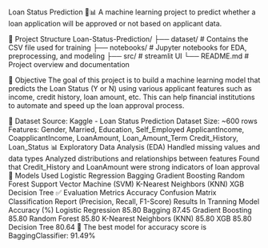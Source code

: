 Loan Status Prediction 🏦📊
A machine learning project to predict whether a loan application will be approved or not based on applicant data.

📁 Project Structure
Loan-Status-Prediction/ ├── dataset/ # Contains the CSV file used for training
├── notebooks/ # Jupyter notebooks for EDA, preprocessing, and modeling
├── src/ # streamlit UI └── README.md # Project overview and documentation

📌 Objective
The goal of this project is to build a machine learning model that predicts the Loan Status (Y or N) using various applicant features such as income, credit history, loan amount, etc.
This can help financial institutions to automate and speed up the loan approval process.

📂 Dataset
Source: Kaggle - Loan Status Prediction Dataset
Size: ~600 rows
Features:
Gender, Married, Education, Self_Employed
ApplicantIncome, CoapplicantIncome, LoanAmount, Loan_Amount_Term
Credit_History, Loan_Status
📊 Exploratory Data Analysis (EDA)
Handled missing values and data types
Analyzed distributions and relationships between features
Found that Credit_History and LoanAmount were strong indicators of loan approval
🧠 Models Used
Logistic Regression
Bagging
Gradient Boosting
Random Forest
Support Vector Machine (SVM)
K-Nearest Neighbors (KNN)
XGB
Decision Tree
✅ Evaluation Metrics
Accuracy
Confusion Matrix
Classification Report (Precision, Recall, F1-Score)
Results In Tranning
Model	Accuracy (%)
Logistic Regression	85.80
Bagging	87.45
Gradient Boosting	85.80
Random Forest	85.80
K-Nearest Neighbors (KNN)	85.80
XGB	85.80
Decision Tree	80.64
🚀 The best model for accuracy score is BaggingClassifier: 91.49%
